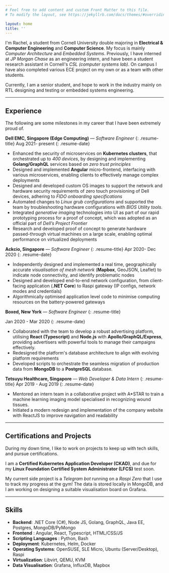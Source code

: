 ```yaml
---
# Feel free to add content and custom Front Matter to this file.
# To modify the layout, see https://jekyllrb.com/docs/themes/#overriding-theme-defaults

layout: home
title: ''
---
```

I'm Rachel, a student from Cornell University double majoring in **Electrical & Computer Engineering** and **Computer Science**. My focus is mainly *Computer Architecture* and *Embedded Systems*. Previously, I have interned at *JP Morgan Chase* as an engineering intern, and have been a student research assistant in Cornell's *CSL (computer systems lab)*. On campus I have also completed various ECE project on my own or as a team with other students.

Currently, I am a senior student, and hope to work in the industry mainly on RTL designing and testing or embedded systems engineering.

---

## Experience
The following are some milestones in my career that I have been extremely proud of.

**Dell EMC, Singapore (Edge Computing)**  — *Software Engineer*
{: .resume-title}
Aug 2021- present
{: .resume-date}
- Enhanced the security of microservices on **Kubernetes clusters**, that orchestrated up to *400 devices*, by designing and implementing **Golang/GraphQL** services based on *zero trust principles*
- Designed and implemented **Angular** micro-frontend, interfacing with various microservices, enabling clients to effectively manage complex deployments
- Designed and developed custom OS images to support the network and hardware security requirements of zero touch provisioning of Dell devices, adhering to *FIDO onboarding specifications*
- Automated changes to *Linux grub configurations* and supported the team by troubleshooting hardware configurations with *BIOS Utility tools*. 
- Integrated *generative imaging* technologies into UI as part of our rapid prototyping process for a proof of concept, which was adopted as an official part of *Dell’s Project Frontier*
- Research and developed proof of concept to generate hardware passed-through virtual machines on a large scale, enabling optimal performance on virtualized deployments


**Ackcio, Singapore**  — *Software Engineer*
{: .resume-title}
Apr 2020- Dec 2020
{: .resume-date}

- Independently designed and implemented a real time, geographically accurate *visualisation of mesh network* (**Mapbox**, GeoJSON, Leaflet) to indicate node connectivity, and identify problematic nodes
- Designed and developed end-to-end network configuration, from client-facing application (**.NET Core**) to Raspi gateway (IP configs, network modes and credentials)
- Algorithmically optimised application level code to minimise computing resources on the battery-powered gateways


**Boxed, New York** — *Software Engineer*
{: .resume-title}

Jan 2020 - Mar 2020
{: .resume-date}


- Collaborated with the team to develop a robust advertising platform, utilising **React (Typescript)** and **Node.js** with **Apollo/GraphQL/Express**, providing advertisers with powerful tools to manage their campaigns effectively.
- Redesigned the platform's database architecture to align with evolving platform requirements
- Developed scripts to orchestrate the seamless migration of production data from **MongoDB** to a **PostgreSQL** database.

**Tetsuyu Healthcare, Singapore** — *Web Developer & Data Intern*
{: .resume-title}
Apr 2019 - Aug 2019
{: .resume-date}

- Mentored an intern team in a collaborative project with A*STAR to train a machine learning imaging model specialised in recognizing wound tissues.
- Initiated a modern redesign and implementation of the company website with ReactJS to improve navigation and readability

---

## Certifications and Projects

During my down time, I like to work on projects to keep up with tech skills, and pursue certifications.

I am a **Certified Kubernetes Application Developer (CKAD)**, and due for my **Linux Foundation Certified System Administrator (LFCS)** test soon. 

My current side project is a *Telegram bot* running on a *Raspi Zero* that I use to track my progress at the gym! The data is stored locally in MongoDB, and I am working on designing a suitable visualisation board on Grafana.

---

## Skills
- **Backend**: .NET Core (C#), Node JS, Golang, GraphQL, Java EE, Postgres, MongoDB/PyMongo
- **Frontend** : Angular, React, Typescript, HTML/CSS/JS
- **Scripting Languages** : Python, Bash
- **Deployment**: Kubernetes, Helm, Docker
- **Operating Systems**: OpenSUSE, SLE Micro, Ubuntu (Server/Desktop), Raspi
- **Virtualization**: Libvirt, QEMU, KVM
- **Data Visualisation**: Grafana, InfluxDB, Mapbox

